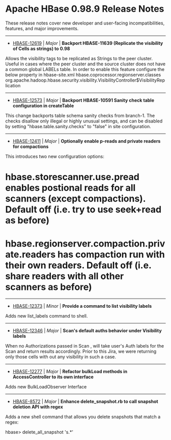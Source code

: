 
<!---
# Licensed to the Apache Software Foundation (ASF) under one
# or more contributor license agreements.  See the NOTICE file
# distributed with this work for additional information
# regarding copyright ownership.  The ASF licenses this file
# to you under the Apache License, Version 2.0 (the
# "License"); you may not use this file except in compliance
# with the License.  You may obtain a copy of the License at
#
#     http://www.apache.org/licenses/LICENSE-2.0
#
# Unless required by applicable law or agreed to in writing, software
# distributed under the License is distributed on an "AS IS" BASIS,
# WITHOUT WARRANTIES OR CONDITIONS OF ANY KIND, either express or implied.
# See the License for the specific language governing permissions and
# limitations under the License.
-->
# Apache HBase  0.98.9 Release Notes

These release notes cover new developer and user-facing incompatibilities, features, and major improvements.


---

* [HBASE-12619](https://issues.apache.org/jira/browse/HBASE-12619) | *Major* | **Backport HBASE-11639 (Replicate the visibility of Cells as strings) to 0.98**


Allows the visibility tags to be replicated as Strings to the peer cluster. Useful in cases where the peer cluster and the source cluster does not have a common global LABELs table. 
In order to enable this feature configure the below property in hbase-site.xml 
<property> 
<name> 
hbase.coprocessor.regionserver.classes 
</name> 
<value> 
org.apache.hadoop.hbase.security.visibility.VisibilityController$VisibilityReplication 
</value> 
<property>


---

* [HBASE-12573](https://issues.apache.org/jira/browse/HBASE-12573) | *Major* | **Backport HBASE-10591 Sanity check table configuration in createTable**

This change backports table schema sanity checks from branch-1. The checks disallow only illegal or highly unusual settings, and can be disabled by setting "hbase.table.sanity.checks" to "false" in site configuration.


---

* [HBASE-12411](https://issues.apache.org/jira/browse/HBASE-12411) | *Major* | **Optionally enable p-reads and private readers for compactions**

This introduces two new configuration options:
# hbase.storescanner.use.pread enables postional reads for all scanners (except compactions). Default off (i.e. try to use seek+read as before)
# hbase.regionserver.compaction.private.readers has compaction run with their own readers. Default off (i.e. share readers with all other scanners as before)


---

* [HBASE-12373](https://issues.apache.org/jira/browse/HBASE-12373) | *Minor* | **Provide a command to list visibility labels**

Adds new list\_labels command to shell.


---

* [HBASE-12346](https://issues.apache.org/jira/browse/HBASE-12346) | *Major* | **Scan's default auths behavior under Visibility labels**

When no Authorizations passed in Scan , will take user's Auth labels for the Scan and return results accordingly.  Prior to this Jira, we were returning only those cells with out any visibility in such a case.


---

* [HBASE-12277](https://issues.apache.org/jira/browse/HBASE-12277) | *Major* | **Refactor bulkLoad methods in AccessController to its own interface**

Adds new BulkLoadObserver Interface


---

* [HBASE-8572](https://issues.apache.org/jira/browse/HBASE-8572) | *Major* | **Enhance delete\_snapshot.rb to call snapshot deletion API with regex**

Adds a new shell command that allows you delete snapshots that match a regex:

hbase> delete\_all\_snapshot 's.*'



